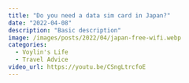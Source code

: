```yaml
---
title: "Do you need a data sim card in Japan?"
date: "2022-04-08"
description: "Basic description"
image: /images/posts/2022/04/japan-free-wifi.webp
categories:
  - Voylin's Life
  - Travel Advice
video_url: https://youtu.be/CSngLtrcfoE
---
```


